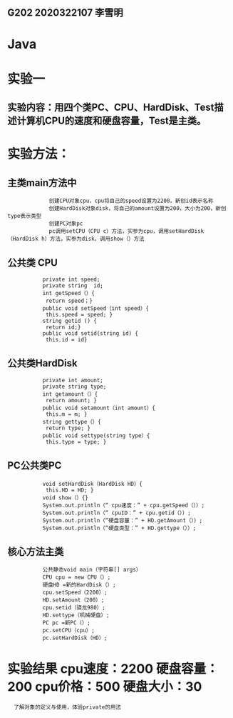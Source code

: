 ## G202 2020322107 李雪明 
# Java
# 实验一
## 实验内容：用四个类PC、CPU、HardDisk、Test描述计算机CPU的速度和硬盘容量，Test是主类。
# 实验方法：
## 主类main方法中
                 创建CPU对象cpu，cpu将自己的speed设置为2200，新创id表示名称
                 创建HardDisk对象disk，将自己的amount设置为200，大小为200，新创type表示类型
                 创建PC对象pc
                 pc调用setCPU（CPU c）方法，实参为cpu，调用setHardDisk（HardDisk h）方法，实参为disk，调用show（）方法
## 公共类 CPU 
               private int speed;
               private string  id;
               int getSpeed（）{
                return speed；} 
               public void setSpeed（int speed）{
                this.speed = speed; }
               string getid () {
                return id;} 
               public void setid(string id) {
                this.id = id}           
## 公共类HardDisk 
               private int amount; 
               private string type; 
               int getamount（）{
                return amount; } 
               public void setamount（int amount）{
                this.m = m; }
               string gettype（）{
                return type; } 
               public void settype(string type）{
                this.type = type; }
##  PC公共类PC 
               void setHardDisk（HardDisk HD）{
                this.HD = HD; } 
               void show（）{}
               System.out.println（“ cpu速度：” + cpu.getSpeed（））; 
               System.out.println（“ cpuID：” + cpu.getid（））; 
               System.out.println（“硬盘容量：” + HD.getAmount（））;
               System.out.println（“硬盘类型：” + HD.gettype（））;

## 核心方法主类
               公共静态void main（字符串[] args）
               CPU cpu = new CPU（）;
               硬盘HD =新的HardDisk（）;
               cpu.setSpeed（2200）;
               HD.setAmount（200）; 
               cpu.setid（骁龙980）; 
               HD.settype（机械硬盘）; 
               PC pc =新PC（）;
               pc.setCPU（cpu）;
               pc.setHardDisk（HD）; 
                                                      
# 实验结果 cpu速度：2200  硬盘容量：200  cpu价格：500  硬盘大小：30   
      了解对象的定义与使用，体验private的用法
